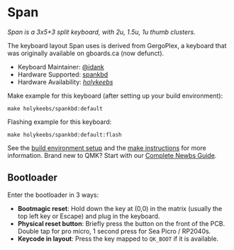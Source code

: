 # Span

*Span is a 3x5+3 split keyboard, with 2u, 1.5u, 1u thumb clusters.*

The keyboard layout Span uses is derived from GergoPlex, a keyboard that was originally available on gboards.ca
(now defunct).

* Keyboard Maintainer: [@idank](https://github.com/idank)
* Hardware Supported: [spankbd](https://github.com/idank/spankbd)
* Hardware Availability: *[holykeebs](https://holykeebs.com)*

Make example for this keyboard (after setting up your build environment):

    make holykeebs/spankbd:default

Flashing example for this keyboard:

    make holykeebs/spankbd:default:flash

See the [build environment setup](https://docs.qmk.fm/#/getting_started_build_tools) and the [make instructions](https://docs.qmk.fm/#/getting_started_make_guide) for more information. Brand new to QMK? Start with our [Complete Newbs Guide](https://docs.qmk.fm/#/newbs).

## Bootloader

Enter the bootloader in 3 ways:

* **Bootmagic reset**: Hold down the key at (0,0) in the matrix (usually the top left key or Escape) and plug in the keyboard.
* **Physical reset button**: Briefly press the button on the front of the PCB. Double tap for pro micro, 1 second press for Sea Picro / RP2040s.
* **Keycode in layout**: Press the key mapped to `QK_BOOT` if it is available.
